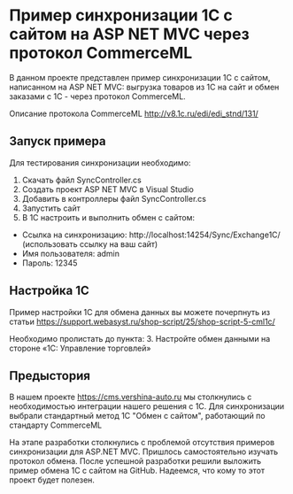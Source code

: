 # Пример синхронизации 1С с сайтом на ASP NET MVC через протокол CommerceML

В данном проекте представлен пример синхронизации 1С с сайтом, написанном на ASP NET MVC: выгрузка товаров из 1С на сайт и обмен заказами с 1С - через протокол CommerceML.

Описание протокола CommerceML http://v8.1c.ru/edi/edi_stnd/131/

## Запуск примера

Для тестирования синхронизации необходимо:
1. Скачать файл SyncController.cs
2. Создать проект ASP NET MVC в Visual Studio
3. Добавить в контроллеры файл SyncController.cs
4. Запустить сайт
5. В 1С настроить и выполнить обмен с сайтом:
- Ссылка на синхронизацию: http://localhost:14254/Sync/Exchange1C/ (использовать ссылку на ваш сайт)
- Имя пользователя: admin
- Пароль: 12345

## Настройка 1С

Пример настройки 1С для обмена данных вы можете почерпнуть из статьи https://support.webasyst.ru/shop-script/25/shop-script-5-cml1c/

Необходимо пролистать до пункта: 3. Настройте обмен данными на стороне «1С: Управление торговлей»

## Предыстория

В нашем проекте https://cms.vershina-auto.ru мы столкнулись с необходимостью интеграции нашего решения с 1С.
Для синхронизации выбрали стандартный метод 1С "Обмен с сайтом", работающий по стандарту CommerceML

На этапе разработки столкнулись с проблемой отсутствия примеров синхронизации для ASP.NET MVC. Пришлось самостоятельно изучать протокол обмена. После успешной разработки решили выложить пример обмена 1С с сайтом на GitHub. Надеемся, что кому то этот проект будет полезен.
